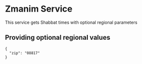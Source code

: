 # Zmanim Service

This service gets Shabbat times with optional regional parameters

## Providing optional regional values

```
{
  "zip": "08817"
}
```
